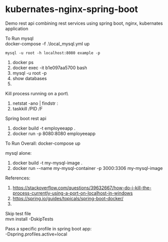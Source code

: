 # kubernates-nginx-spring-boot
Demo rest api combining rest services using spring boot, nginx, kubernates application 

To Run mysql \
   docker-compose -f .\local_mysql.yml up

    mysql -u root -h localhost:8080 example -p

1. docker ps
2. docker exec -it b1e097aa5700 bash
3.  mysql -u root -p
4. show databases
5. 


Kill process running on a port\
1. netstat -ano | findstr :<PORT>
2. taskkill /PID <PID> /F



Spring boot rest api
1. docker build -t employeeapp .
2. docker run -p 8080:8080 employeeapp

To Run Overall:
    docker-compose  up


mysql alone: 
1. docker build -t my-mysql-image .
2. docker run --name my-mysql-container -p 3000:3306 my-mysql-image

References: 
1. https://stackoverflow.com/questions/39632667/how-do-i-kill-the-process-currently-using-a-port-on-localhost-in-windows
2. https://spring.io/guides/topicals/spring-boot-docker/
3. 

Skip test file \
    mvn install -DskipTests

Pass a specific profile in spring boot app: \
    -Dspring.profiles.active=local

